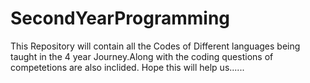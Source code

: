 # SecondYearProgramming
This Repository will contain all the Codes of Different languages being taught in the 4 year Journey.Along with the coding questions of competetions are also inclided.
Hope this will help us......

